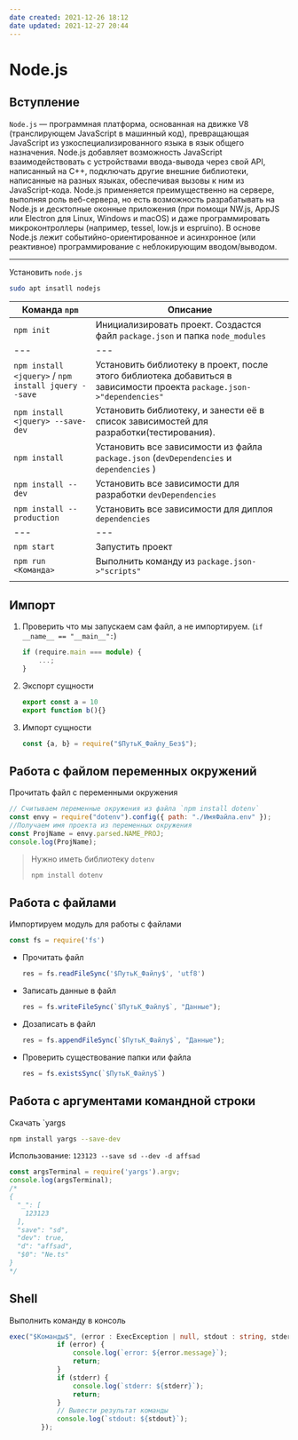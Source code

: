 ```yaml
---
date created: 2021-12-26 18:12
date updated: 2021-12-27 20:44
---
```


# Node.js

## Вступление

`Node.js` — программная платформа, основанная на движке V8 (транслирующем JavaScript в машинный код), превращающая JavaScript из узкоспециализированного языка в язык общего назначения. Node.js добавляет возможность JavaScript взаимодействовать с устройствами ввода-вывода через свой API, написанный на C++, подключать другие внешние библиотеки, написанные на разных языках, обеспечивая вызовы к ним из JavaScript-кода. Node.js применяется преимущественно на сервере, выполняя роль веб-сервера, но есть возможность разрабатывать на Node.js и десктопные оконные приложения (при помощи NW.js, AppJS или Electron для Linux, Windows и macOS) и даже программировать микроконтроллеры (например, tessel, low.js и espruino). В основе Node.js лежит событийно-ориентированное и асинхронное (или реактивное) программирование с неблокирующим вводом/выводом.

---

Установить `node.js`

```bash
sudo apt insatll nodejs
```

| Команда `npm`                                        | Описание                                                                                                               |
| ---------------------------------------------------- | ---------------------------------------------------------------------------------------------------------------------- |
| `npm init`                                           | Инициализировать проект. Создастся файл `package.json` и папка `node_modules`                                          |
| ---                                                  | ---                                                                                                                    |
| `npm install <jquery>` / `npm install jquery --save` | Установить библиотеку в проект, после этого библиотека добавиться в зависимости проекта `package.json->"dependencies"` |
| `npm install <jquery> --save-dev`                    | Установить библиотеку, и занести её в список зависимостей для разработки(тестирования).                                |
| `npm install`                                        | Установить все зависимости из файла `package.json` (`devDependencies` и `dependencies` )                               |
| `npm install --dev`                                  | Установить все зависимости для разработки `devDependencies`                                                            |
| `npm install --production`                           | Установить все зависимости для диплоя `dependencies`                                                                   |
| ---                                                  | ---                                                                                                                    |
| `npm start`                                          | Запустить проект                                                                                                       |
| `npm run <Команда>`                                  | Выполнить команду из `package.json->"scripts"`                                                                         |
|                                                      |                                                                                                                        |

## Импорт

1. Проверить что мы запускаем сам файл, а не импортируем. (`if __name__ == "__main__":`)

    ```ts
    if (require.main === module) {
    	...;
    }
    ```

1. Экспорт сущности

    ```ts
    export const a = 10
    export function b(){}
    ```

1. Импорт сущности

    ```ts
    const {a, b} = require("$ПутьК_Файлу_Без$");
    ```

## Работа с файлом переменных окружений

Прочитать файл с переменными окружения

```js
// Считываем переменные окружения из файла `npm install dotenv`
const envy = require("dotenv").config({ path: "./ИмяФайла.env" });
//Получаем имя проекта из переменных окружения
const ProjName = envy.parsed.NAME_PROJ;
console.log(ProjName);
```

> Нужно иметь библиотеку `dotenv`
>
> ```bash
> npm install dotenv
> ```

## Работа с файлами

Импортируем модуль для работы с файлами

```ts
const fs = require('fs')
```

- Прочитать файл

    ```ts
    res = fs.readFileSync('$ПутьК_Файлу$', 'utf8')
    ```

- Записать данные в файл

    ```ts
    res = fs.writeFileSync(`$ПутьК_Файлу$`, "Данные");
    ```

- Дозаписать в файл

    ```ts
    res = fs.appendFileSync(`$ПутьК_Файлу$`, "Данные");
    ```

- Проверить существование папки или файла
    ```ts
    res = fs.existsSync(`$ПутьК_Файлу$`)
    ```

## Работа с аргументами командной строки

Скачать `yargs

```bash
npm install yargs --save-dev
```

Использование: `123123 --save sd --dev -d affsad`

```ts
const argsTerminal = require('yargs').argv;
console.log(argsTerminal);
/*
{
  "_": [
    123123
  ],
  "save": "sd",
  "dev": true,
  "d": "affsad",
  "$0": "Ne.ts"
}
*/
```

## Shell

Выполнить команду в консоль

```ts
exec("$Команды$", (error : ExecException | null, stdout : string, stderr : string) => {
			if (error) {
				console.log(`error: ${error.message}`);
				return;
			}
			if (stderr) {
				console.log(`stderr: ${stderr}`);
				return;
			}
			// Вывести результат команды
			console.log(`stdout: ${stdout}`);
		});
```

